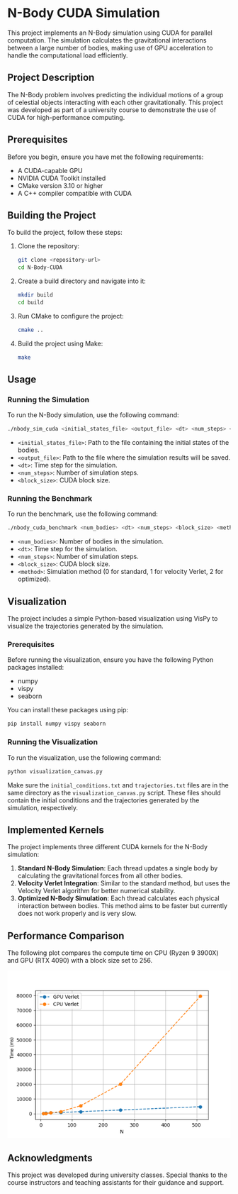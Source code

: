 # N-Body CUDA Simulation

This project implements an N-Body simulation using CUDA for parallel computation. The simulation calculates the gravitational interactions between a large number of bodies, making use of GPU acceleration to handle the computational load efficiently.

## Project Description

The N-Body problem involves predicting the individual motions of a group of celestial objects interacting with each other gravitationally. This project was developed as part of a university course to demonstrate the use of CUDA for high-performance computing.

## Prerequisites

Before you begin, ensure you have met the following requirements:
- A CUDA-capable GPU
- NVIDIA CUDA Toolkit installed
- CMake version 3.10 or higher
- A C++ compiler compatible with CUDA

## Building the Project

To build the project, follow these steps:

1. Clone the repository:
    ```sh
    git clone <repository-url>
    cd N-Body-CUDA
    ```

2. Create a build directory and navigate into it:
    ```sh
    mkdir build
    cd build
    ```

3. Run CMake to configure the project:
    ```sh
    cmake ..
    ```

4. Build the project using Make:
    ```sh
    make
    ```

## Usage

### Running the Simulation

To run the N-Body simulation, use the following command:
```sh
./nbody_sim_cuda <initial_states_file> <output_file> <dt> <num_steps> <block_size>
```
- `<initial_states_file>`: Path to the file containing the initial states of the bodies.
- `<output_file>`: Path to the file where the simulation results will be saved.
- `<dt>`: Time step for the simulation.
- `<num_steps>`: Number of simulation steps.
- `<block_size>`: CUDA block size.

### Running the Benchmark

To run the benchmark, use the following command:
```sh
./nbody_cuda_benchmark <num_bodies> <dt> <num_steps> <block_size> <method>
```
- `<num_bodies>`: Number of bodies in the simulation.
- `<dt>`: Time step for the simulation.
- `<num_steps>`: Number of simulation steps.
- `<block_size>`: CUDA block size.
- `<method>`: Simulation method (0 for standard, 1 for velocity Verlet, 2 for optimized).

## Visualization

The project includes a simple Python-based visualization using VisPy to visualize the trajectories generated by the simulation.

### Prerequisites

Before running the visualization, ensure you have the following Python packages installed:
- numpy
- vispy
- seaborn

You can install these packages using pip:
```sh
pip install numpy vispy seaborn
```

### Running the Visualization

To run the visualization, use the following command:
```sh
python visualization_canvas.py
```

Make sure the `initial_conditions.txt` and `trajectories.txt` files are in the same directory as the `visualization_canvas.py` script. These files should contain the initial conditions and the trajectories generated by the simulation, respectively.

## Implemented Kernels

The project implements three different CUDA kernels for the N-Body simulation:

1. **Standard N-Body Simulation**: Each thread updates a single body by calculating the gravitational forces from all other bodies.
2. **Velocity Verlet Integration**: Similar to the standard method, but uses the Velocity Verlet algorithm for better numerical stability.
3. **Optimized N-Body Simulation**: Each thread calculates each physical interaction between bodies. This method aims to be faster but currently does not work properly and is very slow.

## Performance Comparison

The following plot compares the compute time on CPU (Ryzen 9 3900X) and GPU (RTX 4090) with a block size set to 256.

![Performance Comparison](benchmark_results.png)

## Acknowledgments

This project was developed during university classes. Special thanks to the course instructors and teaching assistants for their guidance and support.
